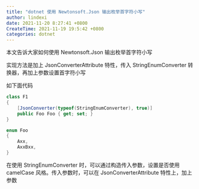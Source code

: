 ```yaml
---
title: "dotnet 使用 Newtonsoft.Json 输出枚举首字符小写"
author: lindexi
date: 2021-11-20 8:27:41 +0800
CreateTime: 2021-11-19 19:5:42 +0800
categories: dotnet
---
```


本文告诉大家如何使用 Newtonsoft.Json 输出枚举首字符小写

<!--more-->


<!-- 发布 -->
<!-- 博客 -->

实现方法是加上 JsonConverterAttribute 特性，传入 StringEnumConverter 转换器，再加上参数设置首字符小写

如下面代码

```csharp
class F1
{
    [JsonConverter(typeof(StringEnumConverter), true)]
    public Foo Foo { get; set; }
}

enum Foo
{
    Axx,
    AxxBxx,
}
```

在使用 StringEnumConverter 时，可以通过构造传入参数，设置是否使用 camelCase 风格。传入参数时，可以在 JsonConverterAttribute 特性上，加上参数


